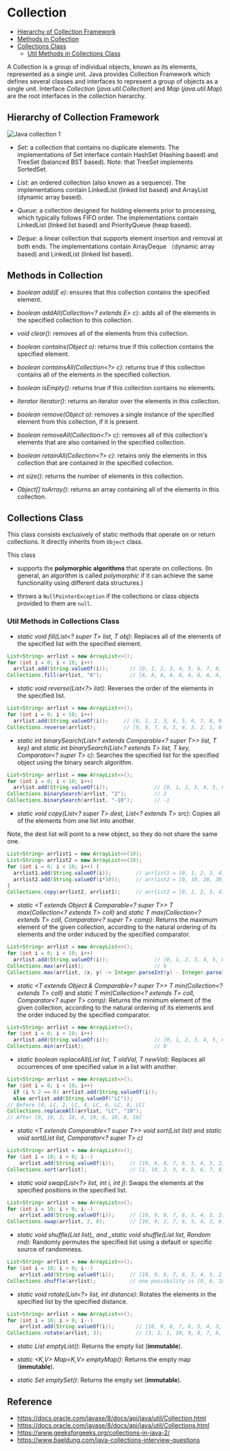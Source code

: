 # Collection

<!-- MarkdownTOC -->

- [Hierarchy of Collection Framework](#hierarchy-of-collection-framework)
- [Methods in Collection](#methods-in-collection)
- [Collections Class](#collections-class)
  - [Util Methods in Collections Class](#util-ethods-in-collections-class)

<!-- /MarkdownTOC -->

A Collection is a group of individual objects, known as its elements, represented as a single unit. Java provides Collection Framework which defines several classes and interfaces to represent a group of objects as a single unit. Interface *Collection* (_java.util.Collection_) and *Map* (_java.util.Map_) are the root interfaces in the collection hierarchy.

## Hierarchy of Collection Framework

![Java collection 1](../../images/java-collection.jpg)

- *Set*: a collection that contains no duplicate elements. The implementations of Set interface contain HashSet (Hashing based) and TreeSet (balanced BST based). 
Note: that TreeSet implements SortedSet.

- *List*: an ordered collection (also known as a sequence). The implementations contain LinkedList (linked list based) and ArrayList (dynamic array based).

- *Queue*: a collection designed for holding elements prior to processing, which typically follows FIFO order. The implementations contain LinkedList (linked list based) and PriorityQueue (heap based).

- *Deque*: a linear collection that supports element insertion and removal at both ends. The implementations contain ArrayDeque （dynamic array based) and LinkedList (linked list based).

## Methods in Collection

- _boolean add(E e)_: ensures that this collection contains the specified element.

- _boolean addAll(Collection<? extends E> c)_: adds all of the elements in the specified collection to this collection.

- _void	clear()_: removes all of the elements from this collection.

- _boolean contains(Object o)_: returns true if this collection contains the specified element.

- _boolean containsAll(Collection<?> c)_: returns true if this collection contains all of the elements in the specified collection.

- _boolean isEmpty()_: returns true if this collection contains no elements.

- _Iterator<E> iterator()_: returns an iterator over the elements in this collection.

- _boolean remove(Object o)_: removes a single instance of the specified element from this collection, if it is present.

- _boolean removeAll(Collection<?> c)_: removes all of this collection's elements that are also contained in the specified collection.

- _boolean retainAll(Collection<?> c)_: retains only the elements in this collection that are contained in the specified collection.

- _int size()_: returns the number of elements in this collection.

- _Object[]	toArray()_: returns an array containing all of the elements in this collection.

## Collections Class

This class consists exclusively of static methods that operate on or return collections. It directly inherits from `Object` class.

This class

- supports the **polymorphic algorithms** that operate on collections. (In general, an algorithm is called _polymorphic_ if it can achieve the same functionality using different data structures.)

- throws a `NullPointerException` if the collections or class objects provided to them are `null`.

### Util Methods in Collections Class

- _static <T> void fill(List<? super T> list, T obj)_: Replaces all of the elements of the specified list with the specified element.

```java
List<String> arrlist = new ArrayList<>();
for (int i = 0; i < 10; i++)
  arrlist.add(String.valueOf(i));       // [0, 1, 2, 3, 4, 5, 6, 7, 8, 9]
Collections.fill(arrlist, "A");         // [A, A, A, A, A, A, A, A, A, A]
```

- _static void reverse(List<?> list)_: Reverses the order of the elements in the specified list.

```java
List<String> arrlist = new ArrayList<>();
for (int i = 0; i < 10; i++)
  arrlist.add(String.valueOf(i));     // [0, 1, 2, 3, 4, 5, 6, 7, 8, 9]
Collections.reverse(arrlist);         // [9, 8, 7, 6, 5, 4, 3, 2, 1, 0] 
```

- _static <T> int	binarySearch(List<? extends Comparable<? super T>> list, T key)_ and _static <T> int	binarySearch(List<? extends T> list, T key, Comparator<? super T> c)_: Searches the specified list for the specified object using the binary search algorithm.

```java
List<String> arrlist = new ArrayList<>();
for (int i = 0; i < 10; i++)
  arrlist.add(String.valueOf(i));               // [0, 1, 2, 3, 4, 5, 6, 7, 8, 9]
Collections.binarySearch(arrlist, "2");         // 2
Collections.binarySearch(arrlist, "-10");       // -1
```

- _static <T> void copy(List<? super T> dest, List<? extends T> src)_: Copies all of the elements from one list into another.

Note, the dest list will point to a new object, so they do not share the same one.

```java
List<String> arrlist1 = new ArrayList<>(10);
List<String> arrlist2 = new ArrayList<>(10);
for (int i = 0; i < 10; i++) {
  arrlist1.add(String.valueOf(i));        // arrlist1 = [0, 1, 2, 3, 4, 5, 6, 7, 8, 9]
  arrlist2.add(String.valueOf(i*10));     // arrlist2 = [0, 10, 20, 30, 40, 50, 60, 70, 80, 90]
}
Collections.copy(arrlist2, arrlist1);     // arrlist2 = [0, 1, 2, 3, 4, 5, 6, 7, 8, 9] 
```

- _static <T extends Object & Comparable<? super T>> T max(Collection<? extends T> coll)_ and _static <T> T	max(Collection<? extends T> coll, Comparator<? super T> comp)_: Returns the maximum element of the given collection, according to the natural ordering of its elements and the order induced by the specified comparator.

```java
List<String> arrlist = new ArrayList<>();
for (int i = 0; i < 10; i++)
  arrlist.add(String.valueOf(i));               // [0, 1, 2, 3, 4, 5, 6, 7, 8, 9]
Collections.max(arrlist);                       // 9
Collections.max(arrlist, (x, y) -> Integer.parseInt(y) - Integer.parseInt(x));  // 0
```

- _static <T extends Object & Comparable<? super T>> T min(Collection<? extends T> coll)_ and _static <T> T	min(Collection<? extends T> coll, Comparator<? super T> comp)_: Returns the minimum element of the given collection, according to the natural ordering of its elements and the order induced by the specified comparator.

```java
List<String> arrlist = new ArrayList<>();
for (int i = 0; i < 10; i++)
  arrlist.add(String.valueOf(i));               // [0, 1, 2, 3, 4, 5, 6, 7, 8, 9]
Collections.min(arrlist);                       // 0
```

- _static <T> boolean	replaceAll(List<T> list, T oldVal, T newVal)_: Replaces all occurrences of one specified value in a list with another.

```java
List<String> arrlist = new ArrayList<>();
for (int i = 0; i < 10; i++)
  if (i % 2 == 0) arrlist.add(String.valueOf(i));
  else arrlist.add(String.valueOf("LC"));
// Before [0, LC, 2, LC, 4, LC, 6, LC, 8, LC]
Collections.replaceAll(arrlist, "LC", "10");
// After [0, 10, 2, 10, 4, 10, 6, 10, 8, 10]
```

- _static <T extends Comparable<? super T>> void sort(List<T> list)_ and _static <T> void	sort(List<T> list, Comparator<? super T> c)_

```java
List<String> arrlist = new ArrayList<>();
for (int i = 10; i > 0; i--)
    arrlist.add(String.valueOf(i));     // [10, 9, 8, 7, 6, 5, 4, 3, 2, 1]
Collections.sort(arrlist);              // [1, 10, 2, 3, 4, 5, 6, 7, 8, 9]
```

- _static void swap(List<?> list, int i, int j)_: Swaps the elements at the specified positions in the specified list.

```java
List<String> arrlist = new ArrayList<>();
for (int i = 10; i > 0; i--)
    arrlist.add(String.valueOf(i));     // [10, 9, 8, 7, 6, 5, 4, 3, 2, 1]
Collections.swap(arrlist, 2, 8);        // [10, 9, 2, 7, 6, 5, 4, 3, 8, 1]
```

- _static void shuffle(List<?> list)_ and _static void shuffle(List<?> list, Random rnd)_: Randomly permutes the specified list using a default or specific source of randomness.

```java
List<String> arrlist = new ArrayList<>();
for (int i = 10; i > 0; i--)
    arrlist.add(String.valueOf(i));     // [10, 9, 8, 7, 6, 5, 4, 3, 2, 1]
Collections.shuffle(arrlist);           // one possibility is [9, 6, 10, 2, 8, 4, 1, 3, 7, 5]
```

- _static void rotate(List<?> list, int distance)_: Rotates the elements in the specified list by the specified distance.

```java
List<String> arrlist = new ArrayList<>();
for (int i = 10; i > 0; i--)
    arrlist.add(String.valueOf(i));       // [10, 9, 8, 7, 6, 5, 4, 3, 2, 1]
Collections.rotate(arrlist, 3);           // [3, 2, 1, 10, 9, 8, 7, 6, 5, 4]
```

- _static <T> List<T>	emptyList()_: Returns the empty list (**immutable**).

- _static <K,V> Map<K,V> emptyMap()_: Returns the empty map (**immutable**).

- _static <T> Set<T> emptySet()_: Returns the empty set (**immutable**).

## Reference 

- <https://docs.oracle.com/javase/8/docs/api/java/util/Collection.html>
- <https://docs.oracle.com/javase/8/docs/api/java/util/Collections.html>
- <https://www.geeksforgeeks.org/collections-in-java-2/>
- <https://www.baeldung.com/java-collections-interview-questions>
